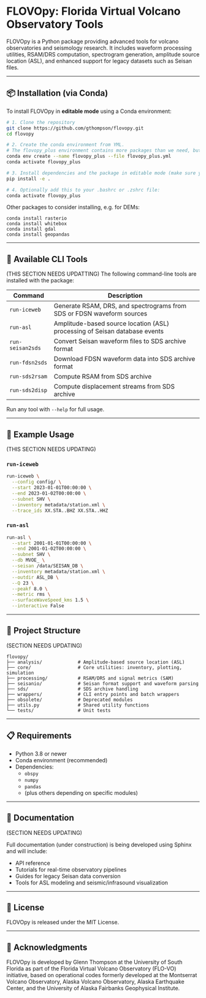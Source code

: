 # FLOVOpy: Florida Virtual Volcano Observatory Tools

FLOVOpy is a Python package providing advanced tools for volcano observatories and seismology research. It includes waveform processing utilities, RSAM/DRS computation, spectrogram generation, amplitude source location (ASL), and enhanced support for legacy datasets such as Seisan files.

---

## 📦 Installation (via Conda)

To install FLOVOpy in **editable mode** using a Conda environment:

```bash
# 1. Clone the repository
git clone https://github.com/gthompson/flovopy.git
cd flovopy

# 2. Create the conda environment from YML. 
# The flovopy_plus environment contains more packages than we need, but these are generally useful for seismology
conda env create --name flovopy_plus --file flovopy_plus.yml
conda activate flovopy_plus

# 3. Install dependencies and the package in editable mode (make sure you are still in the flovopy top directory)
pip install -e .

# 4. Optionally add this to your .bashrc or .zshrc file:
conda activate flovopy_plus
```

Other packages to consider installing, e.g. for DEMs:

```
conda install rasterio
conda install whitebox
conda install gdal
conda install geopandas
```
---

## 🚀 Available CLI Tools

(THIS SECTION NEEDS UPDATTING) The following command-line tools are installed with the package:

| Command            | Description                                                                 |
|--------------------|-----------------------------------------------------------------------------|
| `run-iceweb`       | Generate RSAM, DRS, and spectrograms from SDS or FDSN waveform sources      |
| `run-asl`          | Amplitude-based source location (ASL) processing of Seisan database events |
| `run-seisan2sds`   | Convert Seisan waveform files to SDS archive format                         |
| `run-fdsn2sds`     | Download FDSN waveform data into SDS archive format                         |
| `run-sds2rsam`     | Compute RSAM from SDS archive                                                |
| `run-sds2disp`     | Compute displacement streams from SDS archive                               |

Run any tool with `--help` for full usage.

---

## 🧰 Example Usage

(THIS SECTION NEEDS UPDATING)

### `run-iceweb`

```bash
run-iceweb \
  --config config/ \
  --start 2023-01-01T00:00:00 \
  --end 2023-01-02T00:00:00 \
  --subnet SHV \
  --inventory metadata/station.xml \
  --trace_ids XX.STA..BHZ XX.STA..HHZ
```

### `run-asl`

```bash
run-asl \
  --start 2001-01-01T00:00:00 \
  --end 2001-01-02T00:00:00 \
  --subnet SHV \
  --db MVOE_ \
  --seisan /data/SEISAN_DB \
  --inventory metadata/station.xml \
  --outdir ASL_DB \
  --Q 23 \
  --peakf 8.0 \
  --metric rms \
  --surfaceWaveSpeed_kms 1.5 \
  --interactive False
```

---

## 📂 Project Structure

(SECTION NEEDS UPDATING)

```text
flovopy/
├── analysis/             # Amplitude-based source location (ASL)
├── core/                 # Core utilities: inventory, plotting, simulation
├── processing/           # RSAM/DRS and signal metrics (SAM)
├── seisanio/             # Seisan format support and waveform parsing
├── sds/                  # SDS archive handling
├── wrappers/             # CLI entry points and batch wrappers
├── obsolete/             # Deprecated modules
├── utils.py              # Shared utility functions
└── tests/                # Unit tests
```

---

## 📋 Requirements

- Python 3.8 or newer
- Conda environment (recommended)
- Dependencies:
  - `obspy`
  - `numpy`
  - `pandas`
  - (plus others depending on specific modules)

---

## 📖 Documentation

(SECTION NEEDS UPDATING)

Full documentation (under construction) is being developed using Sphinx and will include:
- API reference
- Tutorials for real-time observatory pipelines
- Guides for legacy Seisan data conversion
- Tools for ASL modeling and seismic/infrasound visualization

---

## 📜 License

FLOVOpy is released under the MIT License.

---

## 🤝 Acknowledgments

FLOVOpy is developed by Glenn Thompson at the University of South Florida as part of the Florida Virtual Volcano Observatory (FLO-VO) initiative, based on operational codes formerly developed at the Montserrat Volcano Observatory, Alaska Volcano Observatory, Alaska Earthquake Center, and the University of Alaska Fairbanks Geophysical Institute. 

